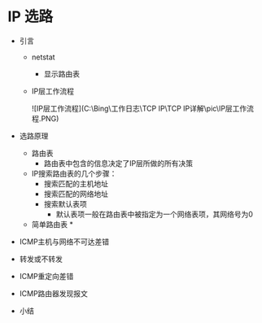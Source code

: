 # IP 选路

* 引言

  * netstat

    * 显示路由表

  * IP层工作流程

    ![IP层工作流程](C:\Bing\工作日志\TCP IP\TCP IP详解\pic\IP层工作流程.PNG)

* 选路原理

  * 路由表
    * 路由表中包含的信息决定了IP层所做的所有决策
  * IP搜索路由表的几个步骤：
    * 搜索匹配的主机地址
    * 搜索匹配的网络地址
    * 搜索默认表项
      * 默认表项一般在路由表中被指定为一个网络表项，其网络号为0
  * 简单路由表
    * 

* ICMP主机与网络不可达差错

* 转发或不转发

* ICMP重定向差错

* ICMP路由器发现报文

* 小结